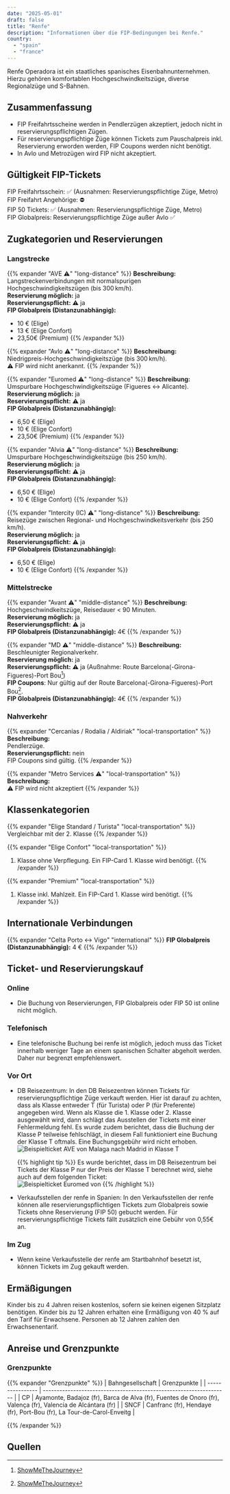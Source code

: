 ```yaml
---
date: "2025-05-01"
draft: false
title: "Renfe"
description: "Informationen über die FIP-Bedingungen bei Renfe."
country:
  - "spain"
  - "france"
---
```


Renfe Operadora ist ein staatliches spanisches Eisenbahnunternehmen. Hierzu gehören komfortablen Hochgeschwindkeitszüge, diverse Regionalzüge und S-Bahnen.

## Zusammenfassung

- FIP Freifahrtsscheine werden in Pendlerzügen akzeptiert, jedoch nicht in reservierungspflichtigen Zügen.
- Für reservierungspflichtige Züge können Tickets zum Pauschalpreis inkl. Reservierung erworden werden, FIP Coupons werden nicht benötigt.
- In Avlo und Metrozügen wird FIP nicht akzeptiert.

## Gültigkeit FIP-Tickets

FIP Freifahrtsschein: ✅ (Ausnahmen: Reservierungspflichtige Züge, Metro) \
FIP Freifahrt Angehörige: ⛔ \
FIP 50 Tickets: ✅ (Ausnahmen: Reservierungspflichtige Züge, Metro) \
FIP Globalpreis: Reservierungspflichtige Züge außer Avlo ✅

## Zugkategorien und Reservierungen

### Langstrecke

{{% expander "AVE ⚠️" "long-distance" %}}
**Beschreibung:** \
Langstreckenverbindungen mit normalspurigen Hochgeschwindigkeitszügen (bis 300 km/h). \
**Reservierung möglich:** ja \
**Reservierungspflicht:** ⚠️ ja \
**FIP Globalpreis (Distanzunabhängig):**
- 10 € (Elige)
- 13 € (Elige Confort)
- 23,50€ (Premium)
{{% /expander %}}

{{% expander "Avlo ⚠️" "long-distance" %}}
**Beschreibung:** \
Niedrigpreis-Hochgeschwindigkeitszüge (bis 300 km/h). \
⚠️ FIP wird nicht anerkannt.
{{% /expander %}}

{{% expander "Euromed ⚠️" "long-distance" %}}
**Beschreibung:** \
Umspurbare Hochgeschwindigkeitszüge (Figueres <-> Alicante). \
**Reservierung möglich:** ja \
**Reservierungspflicht:** ⚠️ ja \
**FIP Globalpreis (Distanzunabhängig):**
- 6,50 € (Elige)
- 10 € (Elige Confort)
- 23,50€ (Premium)
{{% /expander %}}

{{% expander "Alvia ⚠️" "long-distance" %}}
**Beschreibung:** \
Umspurbare Hochgeschwindigkeitszüge (bis 250 km/h). \
**Reservierung möglich:** ja \
**Reservierungspflicht:** ⚠️ ja \
**FIP Globalpreis (Distanzunabhängig):**
- 6,50 € (Elige)
- 10 € (Elige Confort)
{{% /expander %}}

{{% expander "Intercity (IC) ⚠️" "long-distance" %}}
**Beschreibung:** \
Reisezüge zwischen Regional- und Hochgeschwindkeitsverkehr (bis 250 km/h). \
**Reservierung möglich:** ja \
**Reservierungspflicht:** ⚠️ ja \
**FIP Globalpreis (Distanzunabhängig):**
- 6,50 € (Elige)
- 10 € (Elige Confort)
{{% /expander %}}

### Mittelstrecke

{{% expander "Avant ⚠️" "middle-distance" %}}
**Beschreibung:** \
Hochgeschwindkeitszüge, Reisedauer < 90 Minuten. \
**Reservierung möglich:** ja \
**Reservierungspflicht:** ⚠️ ja \
**FIP Globalpreis (Distanzunabhängig):** 4€
{{% /expander %}}

{{% expander "MD ⚠️" "middle-distance" %}}
**Beschreibung:** \
Beschleunigter Regionalverkehr. \
**Reservierung möglich:** ja \
**Reservierungspflicht:** ⚠️ ja (Außnahme: Route Barcelona(-Girona-Figueres)-Port Bou[^1]) \
**FIP Coupons**: Nur gültig auf der Route Barcelona(-Girona-Figueres)-Port Bou[^1]. \
**FIP Globalpreis (Distanzunabhängig):** 4€
{{% /expander %}}

### Nahverkehr

{{% expander "Cercanías / Rodalia / Aldiriak" "local-transportation" %}}
**Beschreibung:** \
Pendlerzüge. \
**Reservierungspflicht:** nein \
FIP Coupons sind gültig.
{{% /expander %}}

{{% expander "Metro Services ⚠️" "local-transportation" %}}
**Beschreibung:** \
⚠️ FIP wird nicht akzeptiert
{{% /expander %}}

## Klassenkategorien

{{% expander "Elige Standard / Turista" "local-transportation" %}}
Vergleichbar mit der 2. Klasse
{{% /expander %}}

{{% expander "Elige Confort" "local-transportation" %}}
1. Klasse ohne Verpflegung. Ein FIP-Card 1. Klasse wird benötigt.
{{% /expander %}}

{{% expander "Premium" "local-transportation" %}}
1. Klasse inkl. Mahlzeit. Ein FIP-Card 1. Klasse wird benötigt.
{{% /expander %}}

## Internationale Verbindungen

{{% expander "Celta Porto ↔️ Vigo" "international" %}}
**FIP Globalpreis (Distanzunabhängig):** 4 €
{{% /expander %}}

## Ticket- und Reservierungskauf

### Online

- Die Buchung von Reservierungen, FIP Globalpreis oder FIP 50 ist online nicht möglich.

### Telefonisch

- Eine telefonische Buchung bei renfe ist möglich, jedoch muss das Ticket innerhalb weniger Tage an einem spanischen Schalter abgeholt werden. Daher nur begrenzt empfehlenswert.

### Vor Ort

- DB Reisezentrum:
  In den DB Reisezentren können Tickets für reservierungspflichtige Züge verkauft werden. Hier ist darauf zu achten, dass als Klasse entweder T (für Turista) oder P (für Preferente) angegeben wird. Wenn als Klasse die 1. Klasse oder 2. Klasse ausgewählt wird, dann schlägt das Ausstellen der Tickets mit einer Fehlermeldung fehl.
  Es wurde zudem berichtet, dass die Buchung der Klasse P teilweise fehlschlägt, in diesem Fall funktioniert eine Buchung der Klasse T oftmals. Eine Buchungsgebühr wird nicht erhoben. \
  ![Beispielticket AVE von Malaga nach Madrid in Klasse T](./images/ave_ticket.webp)

  {{% highlight tip %}}
  Es wurde berichtet, dass im DB Reisezentrum bei Tickets der Klasse P nur der Preis der Klasse T berechnet wird, siehe auch auf dem folgenden Ticket: \
  ![Beispielticket Euromed von ](./images/euromed_ticket.webp)
  {{% /highlight %}}

- Verkaufsstellen der renfe in Spanien:
  In den Verkaufsstellen der renfe können alle reservierungspflichtigen Tickets zum Globalpreis sowie Tickets ohne Reservierung (FIP 50) gebucht werden. Für reservierungspflichtige Tickets fällt zusätzlich eine Gebühr von 0,55€ an.

### Im Zug

- Wenn keine Verkaufsstelle der renfe am Startbahnhof besetzt ist, können Tickets im Zug gekauft werden.

## Ermäßigungen

Kinder bis zu 4 Jahren reisen kostenlos, sofern sie keinen eigenen Sitzplatz benötigen. Kinder bis zu 12 Jahren erhalten eine Ermäßigung von 40 % auf den Tarif für Erwachsene. Personen ab 12 Jahren zahlen den Erwachsenentarif.

## Anreise und Grenzpunkte

### Grenzpunkte

{{% expander "Grenzpunkte" %}}
| Bahngesellschaft | Grenzpunkte                                                         |
| ---------------- | ------------------------------------------------------------------- |
| CP               | Ayamonte, Badajoz (fr), Barca de Alva (fr), Fuentes de Onoro (fr), Valença (fr), Valencia de Alcántara (fr) |
| SNCF             | Canfranc (fr),  Hendaye (fr),  Port-Bou (fr), La Tour-de-Carol-Enveitg |

{{% /expander %}}


## Quellen

[^1]: [ShowMeTheJourney](https://showmethejourney.com/travel-on/train/129-md-media-distancia-spain/)
